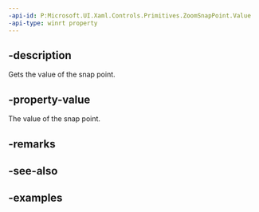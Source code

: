 ```yaml
---
-api-id: P:Microsoft.UI.Xaml.Controls.Primitives.ZoomSnapPoint.Value
-api-type: winrt property
---
```


## -description

Gets the value of the snap point.

## -property-value

The value of the snap point.

## -remarks

## -see-also

## -examples

